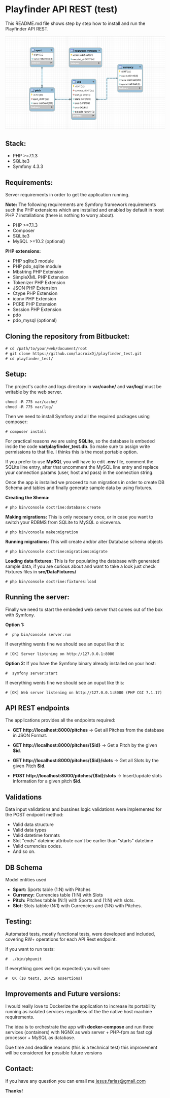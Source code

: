 # Playfinder API REST (test)

This README.md file shows step by step how to install and run the Playfinder API REST.

![Infrastructure diagram](public\ER-Diagram.png)


## Stack:

- PHP >=7.1.3
- SQLite3
- Symfony 4.3.3  

## Requirements:

Server requirements in order to get the application running.

**Note:** The following requirements are Symfony framework requirements such the PHP extensions
which are installed and enabled by default in most PHP 7 installations (there is nothing to worry about).

- PHP >=7.1.3
- Composer
- SQLite3 
- MySQL >=10.2 (optional)

**PHP extensions:**

- PHP sqlite3 module
- PHP pdo_sqlite module
- Mbstring PHP Extension
- SimpleXML PHP Extension
- Tokenizer PHP Extension
- JSON PHP Extension
- Ctype PHP Extension
- iconv PHP Extension
- PCRE PHP Extension
- Session PHP Extension
- pdo
- pdo_mysql (optional)

## Cloning the repository from Bitbucket:

```
# cd /path/to/your/web/document/root 
# git clone https://github.com/lacroixDj/playfinder_test.git
# cd playfinder_test/
```

## Setup:

The project's cache and logs directory in  **var/cache/** and **var/log/** must be writable by the web server. 

```
chmod -R 775 var/cache/
chmod -R 775 var/log/
```

Then we need to install Symfony and all the required packages using composer:

```
# composer install 
```

For practical reasons we are using **SQLite**, so the database is  embeded inside the code  **var/playfinder_test.db**. So make sure to assign write permissions to that file. I thinks this is the most portable option.

If you prefer to use **MySQL** you will have to edit **.env** file, comment the SQLite line entry, after that uncomment the MySQL line entry and replace your connection params (user, host and pass) in the connection string.

Once the app is installed we proceed to run migrations in order to create DB Schema and tables and finally generate sample data by using fixtures. 


**Creating the Shema:**
```
# php bin/console doctrine:database:create 
```

**Making migrations:** This is only necesary once, or in case you want to switch your RDBMS from SQLite to MySQL o viceversa. 
```
# php bin/console make:migration 
```

**Running migrations:** This will create and/or alter Database schema objects
```
# php bin/console doctrine:migrations:migrate 
```

**Loading data fixtures:** This is for populating the database with generated sample data, if you are curious about and want to take a look just check Fixtures files in **src/DataFixtures/** 
```
# php bin/console doctrine:fixtures:load 
```

## Running the server:

Finally we need to start the embeded web server that comes out of the box with Symfony. 

**Option 1:**
```
#  php bin/console server:run 
```
If everything wents fine we should see an ouput like this:
```
# [OK] Server listening on http://127.0.0.1:8000
```

**Option 2:** If you have the Symfony binary already installed on your host:
```
#  symfony server:start 
```
If everything wents fine we should see an ouput like this:
```
# [OK] Web server listening on http://127.0.0.1:8000 (PHP CGI 7.1.17)
```

## API REST endpoints
The applications provides all the endpoints required:

- **GET http://localhost:8000/pitches** -> Get all Pitches from the database in JSON Format.


- **GET http://localhost:8000/pitches/{$id}** -> Get a Pitch by the given **$id**.


- **GET http://localhost:8000/pitches/{$id}/slots** -> Get all Slots by the given Pitch **$id**.


- **POST http://localhost:8000/pitches/{$id}/slots** -> Insert/update slots information for a given pitch **$id**.


## Validations
Data input validations and bussines logic validations were implemented for the POST endpoint method:

- Valid data structure
- Valid data types
- Valid datetime formats
- Slot "ends" dateime attribute can't be earlier than "starts" datetime
- Valid currencies codes.
- And so on.

## 

## DB Schema
Model entities used

- **Sport:**  Sports table (1:N) with Pitches
- **Currency:** Currencies table (1:N) with Slots
- **Pitch:** Pitches tabble (N:1) with Sports and (1:N) with slots.
- **Slot:** Slots tabble (N:1) with Currencies and (1:N) with Pitches.


## Testing:
Automated tests,  mostly functional tests, were developed and included, covering RW+ operations for each API Rest endpoint. 

If you want to run tests:
```
#  ./bin/phpunit 
```
If everything goes well (as expected) you will see:
```
#  OK (10 tests, 20425 assertions) 
```

## Improvements and Future versions:
I would really love to Dockerize the application to increase its portability running as isolated services regardless of the the native host machine requirements.

The idea is to orchestrate the app with **docker-compose** and run three services (containers) with NGNX as web server + PHP-fpm as fast cgi processor + MySQL as database.

Due time and deadline reasons (this is a technical test) this improvement will be considered for possible future versions

## Contact:

If you have any question you can email me <jesus.farias@gmail.com>

**Thanks!**